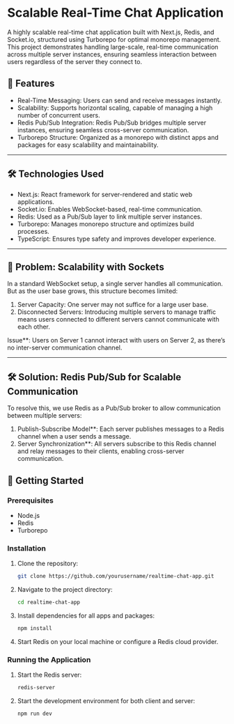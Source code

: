 # Scalable Real-Time Chat Application

A highly scalable real-time chat application built with Next.js, Redis, and Socket.io, structured using Turborepo for optimal monorepo management. This project demonstrates handling large-scale, real-time communication across multiple server instances, ensuring seamless interaction between users regardless of the server they connect to.

## 🚀 Features

- Real-Time Messaging: Users can send and receive messages instantly.
- Scalability: Supports horizontal scaling, capable of managing a high number of concurrent users.
- Redis Pub/Sub Integration: Redis Pub/Sub bridges multiple server instances, ensuring seamless cross-server communication.
- Turborepo Structure: Organized as a monorepo with distinct apps and packages for easy scalability and maintainability.

---

## 🛠️ Technologies Used

- Next.js: React framework for server-rendered and static web applications.
- Socket.io: Enables WebSocket-based, real-time communication.
- Redis: Used as a Pub/Sub layer to link multiple server instances.
- Turborepo: Manages monorepo structure and optimizes build processes.
- TypeScript: Ensures type safety and improves developer experience.

---

## 🧩 Problem: Scalability with Sockets

In a standard WebSocket setup, a single server handles all communication. But as the user base grows, this structure becomes limited:

1. Server Capacity: One server may not suffice for a large user base.
2. Disconnected Servers: Introducing multiple servers to manage traffic means users connected to different servers cannot communicate with each other.

Issue\*\*: Users on Server 1 cannot interact with users on Server 2, as there’s no inter-server communication channel.

---

## 🛠️ Solution: Redis Pub/Sub for Scalable Communication

To resolve this, we use Redis as a Pub/Sub broker to allow communication between multiple servers:

1. Publish-Subscribe Model\*\*: Each server publishes messages to a Redis channel when a user sends a message.
2. Server Synchronization\*\*: All servers subscribe to this Redis channel and relay messages to their clients, enabling cross-server communication.

## 🚀 Getting Started

### Prerequisites

- Node.js
- Redis
- Turborepo

### Installation

1. Clone the repository:
   ```bash
   git clone https://github.com/yourusername/realtime-chat-app.git
   ```
2. Navigate to the project directory:
   ```bash
   cd realtime-chat-app
   ```
3. Install dependencies for all apps and packages:
   ```bash
   npm install
   ```
4. Start Redis on your local machine or configure a Redis cloud provider.

### Running the Application

1. Start the Redis server:
   ```bash
   redis-server
   ```
2. Start the development environment for both client and server:
   ```bash
   npm run dev
   ```
